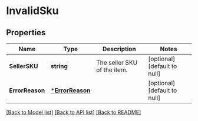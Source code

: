 # InvalidSku

## Properties
Name | Type | Description | Notes
------------ | ------------- | ------------- | -------------
**SellerSKU** | **string** | The seller SKU of the item. | [optional] [default to null]
**ErrorReason** | [***ErrorReason**](ErrorReason.md) |  | [optional] [default to null]

[[Back to Model list]](../README.md#documentation-for-models) [[Back to API list]](../README.md#documentation-for-api-endpoints) [[Back to README]](../README.md)

